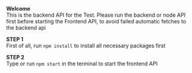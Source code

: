 **Welcome**</br>
This is the backend API for the Test.
Please run the backend or node API first before starting the Frontend API,
to avoid failed automatic fetches to the backend api

**STEP 1**</br>
First of all, run `npm install` to install all necessary packages first

**STEP 2**</br>
Type or run  `npm start` in the terminal to start the frontend API
